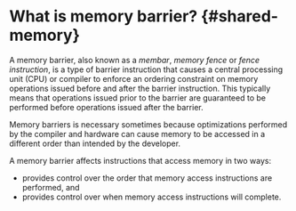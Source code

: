 # What is memory barrier? {#shared-memory}

A memory barrier, also known as a _membar_, _memory fence_ or _fence instruction_, is a type of barrier instruction that causes a central processing unit \(CPU\) or compiler to enforce an ordering constraint on memory operations issued before and after the barrier instruction. This typically means that operations issued prior to the barrier are guaranteed to be performed before operations issued after the barrier.

Memory barriers is necessary sometimes because optimizations performed by the compiler and hardware can cause memory to be accessed in a different order than intended by the developer.

A memory barrier affects instructions that access memory in two ways:

* provides control over the order that memory access instructions are performed, and
* provides control over when memory access instructions will complete.



